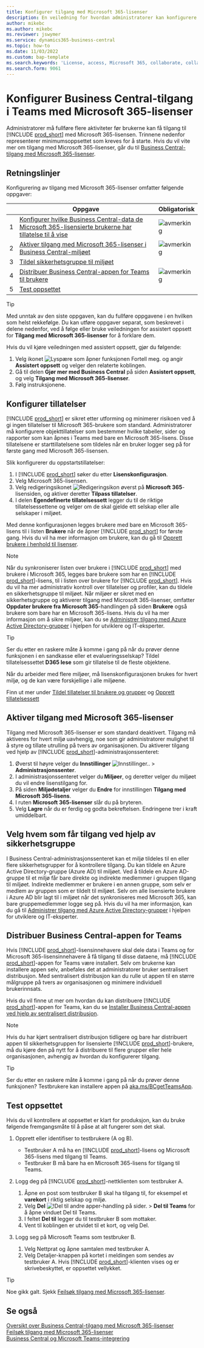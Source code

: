 ```yaml
---
title: Konfigurer tilgang med Microsoft 365-lisenser
description: En veiledning for hvordan administratorer kan konfigurere tilgang til Business Central med Microsoft 365-lisenser.
author: mikebc
ms.author: mikebc
ms.reviewer: jswymer
ms.service: dynamics365-business-central
ms.topic: how-to
ms.date: 11/03/2022
ms.custom: bap-template
ms.search.keywords: 'License, access, Microsoft 365, collaborate, collaboration, Teams, Microsoft Teams'
ms.search.form: 9061
---
```

# Konfigurer Business Central-tilgang i Teams med Microsoft 365-lisenser

Administratorer må fullføre flere aktiviteter før brukerne kan få tilgang til [!INCLUDE [prod_short](includes/prod_short.md)] med Microsoft 365-lisensen. Trinnene nedenfor representerer minimumsoppsettet som kreves for å starte. Hvis du vil vite mer om tilgang med Microsoft 365-lisenser, går du til [Business Central-tilgang med Microsoft 365-lisenser](admin-access-with-m365-license.md).

## Retningslinjer

Konfigurering av tilgang med Microsoft 365-lisenser omfatter følgende oppgaver:

||Oppgave|Obligatorisk|
|-|-|-|
|1|[Konfigurer hvilke Business Central-data de Microsoft 365-lisensierte brukerne har tillatelse til å vise](#configure-permissions)|![avmerking](media/check.png "avmerking")|
|2|[Aktiver tilgang med Microsoft 365-lisenser i Business Central-miljøet](#enable-access-with-microsoft-365-licenses)|![avmerking](media/check.png "avmerking")|
|3|[Tildel sikkerhetsgruppe til miljøet](#choose-who-gets-access-by-using-security-group)|
|4|[Distribuer Business Central-appen for Teams til brukere](#deploy-the-business-central-app-for-teams)|![avmerking](media/check.png "avmerking")|
|5|[Test oppsettet](#test-your-setup)||

> [!TIP]
> Med unntak av den siste oppgaven, kan du fullføre oppgavene i en hvilken som helst rekkefølge. Du kan utføre oppgaver separat, som beskrevet i delene nedenfor, ved å følge eller bruke veiledningen for assistert oppsett for **Tilgang med Microsoft 365-lisenser** for å forklare dem.
>
> Hvis du vil kjøre veiledningen med assistert oppsett, gjør du følgende:
>
> 1. Velg ikonet ![Lyspære som åpner funksjonen Fortell meg.](media/ui-search/search_small.png "Fortell hva du vil gjøre") og angir **Assistert oppsett** og velger den relaterte koblingen.
> 2. Gå til delen **Gjør mer med Business Central** på siden **Assistert oppsett**, og velg **Tilgang med Microsoft 365-lisenser**.
> 3. Følg instruksjonene.  

## Konfigurer tillatelser

[!INCLUDE [prod_short](includes/prod_short.md)] er sikret etter utforming og minimerer risikoen ved å gi ingen tillatelser til Microsoft 365-brukere som standard. Administratorer må konfigurere objekttillatelser som bestemmer hvilke tabeller, sider og rapporter som kan åpnes i Teams med bare en Microsoft 365-lisens. Disse tillatelsene er starttillatelsene som tildeles når en bruker logger seg på for første gang med Microsoft 365-lisensen. 

Slik konfigurerer du oppstartstillatelser:

1. I [!INCLUDE [prod_short](includes/prod_short.md)] søker du etter **Lisenskonfigurasjon**.
2. Velg Microsoft 365-lisensen.
3. Velg redigeringsikonet ![Redigeringsikon](media/edit-pencil.png) øverst på **Microsoft 365**-lisensiden, og aktiver deretter **Tilpass tillatelser**. 
4. I delen **Egendefinerte tillatelsessett** legger du til de riktige tillatelsessettene og velger om de skal gjelde ett selskap eller alle selskaper i miljøet.

Med denne konfigurasjonen legges brukere med bare en Microsoft 365-lisens til i listen **Brukere** når de åpner [!INCLUDE [prod_short](includes/prod_short.md)] for første gang. Hvis du vil ha mer informasjon om brukere, kan du gå til [Opprett brukere i henhold til lisenser](ui-how-users-permissions.md).

> [!NOTE]
> Når du synkroniserer listen over brukere i [!INCLUDE [prod_short](includes/prod_short.md)] med brukere i Microsoft 365, legges bare brukere som har en [!INCLUDE [prod_short](includes/prod_short.md)]-lisens, til i listen over brukere for [!INCLUDE [prod_short](includes/prod_short.md)]. Hvis du vil ha mer administrativ kontroll over tillatelser og profiler, kan du tildele en sikkerhetsgruppe til miljøet. Når miljøer er sikret med en sikkerhetsgruppe og aktiverer tilgang med Microsoft 365-lisenser, omfatter **Oppdater brukere fra Microsoft 365**-handlingen på siden **Brukere** også brukere som bare har en Microsoft 365-lisens. Hvis du vil ha mer informasjon om å sikre miljøer, kan du se [Administrer tilgang med Azure Active Directory-grupper](/dynamics365/business-central/dev-itpro/administration/tenant-admin-center-manage-access#manage-access-using-azure-active-directory-groups) i hjelpen for utviklere og IT-eksperter.

> [!TIP]
> Ser du etter en raskere måte å komme i gang på når du prøver denne funksjonen i en sandkasse eller et evalueringsselskap? Tildel tillatelsessettet **D365 lese** som gir tillatelse til de fleste objektene.  

Når du arbeider med flere miljøer, må lisenskonfigurasjonen brukes for hvert miljø, og de kan være forskjellige i alle miljøene.

Finn ut mer under [Tildel tillatelser til brukere og grupper](ui-define-granular-permissions.md) og [Opprett tillatelsessett](/dynamics365/business-central/dev-itpro/developer/devenv-permissionset-composing)

## Aktiver tilgang med Microsoft 365-lisenser

Tilgang med Microsoft 365-lisenser er som standard deaktivert. Tilgang må aktiveres for hvert miljø uavhengig, noe som gir administratorer mulighet til å styre og tillate utrulling på tvers av organisasjonen. Du aktiverer tilgang ved hjelp av [!INCLUDE [prod_short](includes/prod_short.md)]-administrasjonssenteret: 

1. Øverst til høyre velger du **Innstillinger** ![Innstillinger.](media/ui-experience/settings_icon_small.png "Innstillinger-ikon for rollesenter"). > **Administrasjonssenter**.  
2. I administrasjonssenteret velger du **Miljøer**, og deretter velger du miljøet du vil endre lisenstilgang for. 
3. På siden **Miljødetaljer** velger du **Endre** for innstillingen **Tilgang med Microsoft 365-lisens**.
4. I ruten **Microsoft 365-lisenser** slår du på bryteren. 
5. Velg **Lagre** når du er ferdig og godta bekreftelsen. Endringene trer i kraft umiddelbart.

## Velg hvem som får tilgang ved hjelp av sikkerhetsgruppe

I Business Central-administrasjonssenteret kan et miljø tildeles til en eller flere sikkerhetsgrupper for å kontrollere tilgang. Du kan tildele en Azure Active Directory-gruppe (Azure AD) til miljøet. Ved å tildele en Azure AD-gruppe til et miljø får bare direkte og indirekte medlemmer i gruppen tilgang til miljøet. Indirekte medlemmer er brukere i en annen gruppe, som selv er medlem av gruppen som er tildelt til miljøet. Selv om alle lisensierte brukere i Azure AD blir lagt til i miljøet når det synkroniseres med Microsoft 365, kan bare gruppemedlemmer logge seg på. Hvis du vil ha mer informasjon, kan du gå til [Administrer tilgang med Azure Active Directory-grupper](/dynamics365/business-central/dev-itpro/administration/tenant-admin-center-manage-access#manage-access-using-azure-active-directory-groups) i hjelpen for utviklere og IT-eksperter.

## Distribuer Business Central-appen for Teams

Hvis [!INCLUDE [prod_short](includes/prod_short.md)]-lisensinnehavere skal dele data i Teams og for Microsoft 365-lisensinnehavere å få tilgang til disse dataene, må [!INCLUDE [prod_short](includes/prod_short.md)]-appen for Teams være installert. Selv om brukerne kan installere appen selv, anbefales det at administratorer bruker sentralisert distribusjon. Med sentralisert distribusjon kan du rulle ut appen til en større målgruppe på tvers av organisasjonen og minimere individuell brukerinnsats. 

Hvis du vil finne ut mer om hvordan du kan distribuere [!INCLUDE [prod_short](includes/prod_short.md)]-appen for Teams, kan du se [Installer Business Central-appen ved hjelp av sentralisert distribusjon](admin-teams-integration.md#installing-the-business-central-app-by-using-centralized-deployment).

> [!NOTE]
> Hvis du har kjørt sentralisert distribusjon tidligere og bare har distribuert appen til sikkerhetsgruppen for lisensierte [!INCLUDE [prod_short](includes/prod_short.md)]-brukere, må du kjøre den på nytt for å distribuere til flere grupper eller hele organisasjonen, avhengig av hvordan du konfigurerer tilgang.

> [!TIP]
> Ser du etter en raskere måte å komme i gang på når du prøver denne funksjonen? Testbrukere kan installere appen på [aka.ms/BCgetTeamsApp](https://aka.ms/BCgetTeamsApp).

## Test oppsettet

Hvis du vil kontrollere at oppsettet er klart for produksjon, kan du bruke følgende fremgangsmåte til å påse at alt fungerer som det skal.

1. Opprett eller identifiser to testbrukere (A og B).

   - Testbruker A må ha en [!INCLUDE [prod_short](includes/prod_short.md)]-lisens og Microsoft 365-lisens med tilgang til Teams.
   - Testbruker B må bare ha en Microsoft 365-lisens for tilgang til Teams.

2. Logg deg på [!INCLUDE [prod_short](includes/prod_short.md)]-nettklienten som testbruker A.

   1. Åpne en post som testbruker B skal ha tilgang til, for eksempel et **varekort** i riktig selskap og miljø.
   2. Velg **Del** ![!Del til andre apper-handling på sider.](media/share-icon.png) > **Del til Teams** for å åpne vinduet Del til Teams.
   3. I feltet **Del til** legger du til testbruker B som mottaker.
   4. Vent til koblingen er utvidet til et kort, og velg Del.

3. Logg seg på Microsoft Teams som testbruker B.

   1. Velg Nettprat og åpne samtalen med testbruker A.
   2. Velg Detaljer-knappen på kortet i meldingen som sendes av testbruker A. Hvis [!INCLUDE [prod_short](includes/prod_short.md)]-klienten vises og er skrivebeskyttet, er oppsettet vellykket.

> [!TIP]
> Noe gikk galt. Sjekk [Feilsøk tilgang med Microsoft 365-lisenser](admin-access-with-m365-license-troubleshooting.md).

## Se også

[Oversikt over Business Central-tilgang med Microsoft 365-lisenser](admin-access-with-m365-license.md#minimum-requirements)  
[Feilsøk tilgang med Microsoft 365-lisenser](admin-access-with-m365-license-troubleshooting.md)  
[Business Central og Microsoft Teams-integrering](across-teams-overview.md)  
